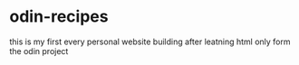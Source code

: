 # odin-recipes
this is my first every personal website building after leatning html only form the odin project